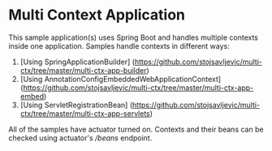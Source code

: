 # Multi Context Application

This sample application(s) uses Spring Boot and handles multiple contexts inside one application. Samples handle contexts in different ways:

1. [Using SpringApplicationBuilder] (https://github.com/stojsavljevic/multi-ctx/tree/master/multi-ctx-app-builder)
2. [Using AnnotationConfigEmbeddedWebApplicationContext] (https://github.com/stojsavljevic/multi-ctx/tree/master/multi-ctx-app-embed)
3. [Using ServletRegistrationBean] (https://github.com/stojsavljevic/multi-ctx/tree/master/multi-ctx-app-servlets)


All of the samples have actuator turned on. Contexts and their beans can be checked using actuator's _/beans_ endpoint.
